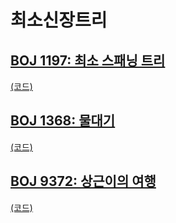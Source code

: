 # 최소신장트리

## [BOJ 1197: 최소 스패닝 트리](https://www.acmicpc.net/problem/1197)
[(코드)](https://github.com/DJ-archive/Algorithm-DataStructure/blob/main/0minyoung0/algorithm/27_최소신장트리/Boj1197.java)

## [BOJ 1368: 물대기](https://www.acmicpc.net/problem/1368)
[(코드)](https://github.com/DJ-archive/Algorithm-DataStructure/blob/main/0minyoung0/algorithm/27_최소신장트리/Boj1368.java)

## [BOJ 9372: 상근이의 여행](https://www.acmicpc.net/problem/9372)
[(코드)](https://github.com/DJ-archive/Algorithm-DataStructure/blob/main/0minyoung0/algorithm/27_최소신장트리/Boj9372.java)